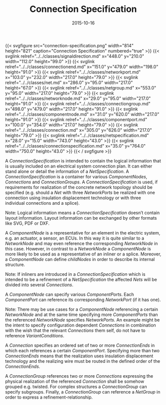 ﻿---
title: Connection Specification
toc: false
type: specs
layout: diagram
date: "2015-10-16"
draft: false
specification: VEC
version: 1.1.2
documentType: "Recommendation"
elementType: Diagram
classes:
  - SignalDirection
  - ConnectionEnd
  - NetworkPort
  - Net
  - NetGroup
  - NetworkNode
  - ConnectionGroup
  - ComponentNode
  - ComponentPort
  - Connection
  - NetSpecification
  - ConnectionSpecification
menu:
  VEC-1.1.2:    
    parent: connectivity
    identifier: connectivity/connection-specification
    weight: 1006003 

# Prev/next pager order (if `docs_section_pager` enabled in `params.toml`)
weight: 1006003
---
{{< svgfigure src="connection-specification.png" width="814" height="821" caption="Connection Specification" numbered="true" >}}
  {{< svglink relref="../../classes/signaldirection.md" x="448.0" y="210.0" width="112.0" height="99.0" >}}
  {{< svglink relref="../../classes/connectionend.md" x="151.0" y="479.0" width="198.0" height="91.0" >}}
  {{< svglink relref="../../classes/networkport.md" x="103.0" y="232.0" width="217.0" height="79.0" >}}
  {{< svglink relref="../../classes/net.md" x="286.0" y="95.0" width="217.0" height="67.0" >}}
  {{< svglink relref="../../classes/netgroup.md" x="553.0" y="95.0" width="217.0" height="79.0" >}}
  {{< svglink relref="../../classes/networknode.md" x="29.0" y="95.0" width="217.0" height="91.0" >}}
  {{< svglink relref="../../classes/connectiongroup.md" x="498.0" y="479.0" width="217.0" height="91.0" >}}
  {{< svglink relref="../../classes/componentnode.md" x="31.0" y="620.0" width="217.0" height="91.0" >}}
  {{< svglink relref="../../classes/componentport.md" x="100.0" y="354.0" width="217.0" height="79.0" >}}
  {{< svglink relref="../../classes/connection.md" x="305.0" y="626.0" width="217.0" height="79.0" >}}
  {{< svglink relref="../../classes/netspecification.md" x="28.0" y="15.0" width="743.0" height="43.0" >}}
  {{< svglink relref="../../classes/connectionspecification.md" x="35.0" y="764.0" width="750.0" height="43.0" >}}
{{< / svgfigure >}}
<p> A <i>ConnectionSpecification</i> is intended to contain the logical information that is usually included on an electrical system connection plan. It can either stand alone or detail the information of a <i>NetSpecification</i>. A <i>ConnectionSpecification</i> is a container for various <i>ComponentNodes</i>, <i>Connections</i> and <i>ConnectionGroups</i>. A <i>ConnectionSpecification</i> is used, if requirements for realization of the concrete network topology should be specified&#160;(e.g. should a <i>Net</i> with three <i>NetworkPorts </i>be realized with one connection using insulation displacement technology or with three individual connections and a splice).     </p>      <p> Note: Logical information means a <i>ConnectionSpecification</i> doesn’t contain layout information. Layout information can be exchanged by other formats like SVG, PDF or DXF.     </p>      <p> A <i>ComponentNode</i> is a representative for an element in the electric system, e.g. an actuator, a sensor, an ECUs. In this way it is quite similar to a <i>NetworkNode</i> and may even reference the corresponding <i>NetworkNode</i> in this case. However, in contrast to a <i>NetworkNode</i> a <i>Component­Node</i> is more likely to be used as a representative of an inliner or a splice. Moreover, a <i>ComponentNode</i> can define <i>childNodes</i> in order to describe its internal structure.     </p>      <p> Note: If inliners are introduced in a <i>ConnectionSpecification</i> which is intended to be a refinement of a <i>NetSpecification</i> the affected <i>Nets</i> will be divided into several <i>Connections</i>.     </p>      <p> A <i>ComponentNode</i> can specify various <i>ComponentPorts</i>. Each <i>ComponentPort </i>can reference its corresponding <i>NetworkPort</i> (if it has one).     </p>      <p> Note: There may be use cases for a <i>ComponentNode</i> referencing a certain <i>NetworkNode</i> and at the same time specifying more <i>ComponentPorts</i> than the referenced <i>NetworkNode</i> specifies <i>NetworkPorts</i>. An example might be the intent to specify configuration dependent <i>Connections</i> in combination with the wish that the relevant <i>Connections</i> them self, do not have to reference <i>VariantConditions</i>.     </p>      <p> A <i>Connection</i> specifies an ordered set of two or more <i>ConnectionEnds</i> in which each references a certain <i>ComponentPort</i>. Specifying more than two <i>ConnectionEnds </i>means that the realization uses insulation displacement technology and the realizing wire must be routed in the defined order of the <i>ConnectionEnds</i>.     </p>      <p> A <i>ConnectionGroup</i> references two or more <i>Connections</i> expressing the physical realization of the referenced <i>Connection</i> shall be somehow grouped e.g. twisted. For complex structures a <i>ConnectionGroup</i> can specify subgroups. Finally, a <i>ConnectionGroup</i> can reference a <i>NetGroup</i> in order to express a refinement-relationship.      </p>